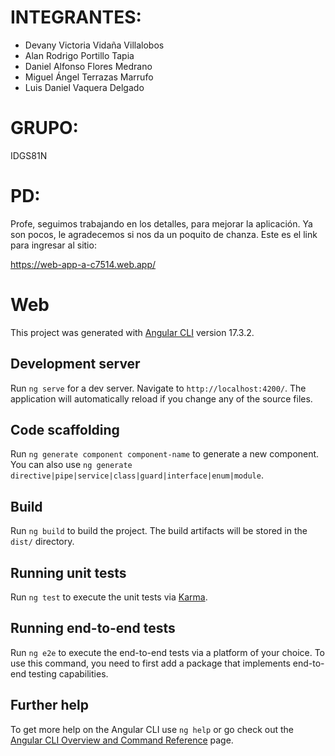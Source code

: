 # INTEGRANTES:

- Devany Victoria Vidaña Villalobos
- Alan Rodrigo Portillo Tapia
- Daniel Alfonso Flores Medrano
- Miguel Ángel Terrazas Marrufo
- Luis Daniel Vaquera Delgado

# GRUPO:

IDGS81N

# PD:

Profe, seguimos trabajando en los detalles, para mejorar la aplicación. Ya son pocos, le agradecemos si nos da un poquito de chanza.
Este es el link para ingresar al sitio:

https://web-app-a-c7514.web.app/

# Web

This project was generated with [Angular CLI](https://github.com/angular/angular-cli) version 17.3.2.

## Development server

Run `ng serve` for a dev server. Navigate to `http://localhost:4200/`. The application will automatically reload if you change any of the source files.

## Code scaffolding

Run `ng generate component component-name` to generate a new component. You can also use `ng generate directive|pipe|service|class|guard|interface|enum|module`.

## Build

Run `ng build` to build the project. The build artifacts will be stored in the `dist/` directory.

## Running unit tests

Run `ng test` to execute the unit tests via [Karma](https://karma-runner.github.io).

## Running end-to-end tests

Run `ng e2e` to execute the end-to-end tests via a platform of your choice. To use this command, you need to first add a package that implements end-to-end testing capabilities.

## Further help

To get more help on the Angular CLI use `ng help` or go check out the [Angular CLI Overview and Command Reference](https://angular.io/cli) page.


